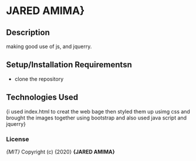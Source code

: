 # JARED AMIMA}
## Description
making good use of js, and jquerry.
## Setup/Installation Requirementsn
* clone the repository
## Technologies Used
{i used index.html to creat the web bage then styled them up usimg css and brought the images together using bootstrap and also used java script and jquerry}
### License
*{MIT}*
Copyright (c) {2020} **{JARED AMIMA}**
  
